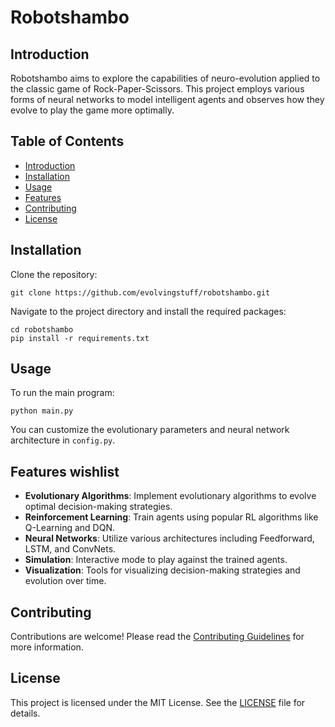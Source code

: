 # Robotshambo

## Introduction
Robotshambo aims to explore the capabilities of neuro-evolution applied to the classic game of Rock-Paper-Scissors. This project employs various forms of neural networks to model intelligent agents and observes how they evolve to play the game more optimally.

## Table of Contents
- [Introduction](#introduction)
- [Installation](#installation)
- [Usage](#usage)
- [Features](#features)
- [Contributing](#contributing)
- [License](#license)

## Installation

Clone the repository:

```
git clone https://github.com/evolvingstuff/robotshambo.git
```

Navigate to the project directory and install the required packages:

```
cd robotshambo
pip install -r requirements.txt
```

## Usage

To run the main program:

```
python main.py
```

You can customize the evolutionary parameters and neural network architecture in `config.py`.

## Features wishlist

- **Evolutionary Algorithms**: Implement evolutionary algorithms to evolve optimal decision-making strategies.
- **Reinforcement Learning**: Train agents using popular RL algorithms like Q-Learning and DQN.
- **Neural Networks**: Utilize various architectures including Feedforward, LSTM, and ConvNets.
- **Simulation**: Interactive mode to play against the trained agents.
- **Visualization**: Tools for visualizing decision-making strategies and evolution over time.

## Contributing

Contributions are welcome! Please read the [Contributing Guidelines](CONTRIBUTING.md) for more information.

## License

This project is licensed under the MIT License. See the [LICENSE](LICENSE) file for details.
